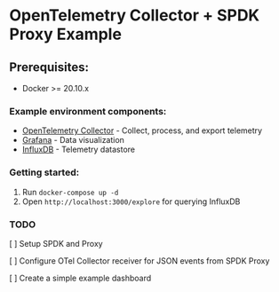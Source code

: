# OpenTelemetry Collector + SPDK Proxy Example

## Prerequisites: 
- Docker >= 20.10.x

### Example environment components:

- [OpenTelemetry Collector](https://github.com/open-telemetry/opentelemetry-collector-contrib) - Collect, process, and export telemetry
- [Grafana](https://github.com/grafana/grafana) - Data visualization
- [InfluxDB](https://github.com/influxdata/influxdb) - Telemetry datastore

### Getting started:

1. Run `docker-compose up -d`
2. Open `http://localhost:3000/explore` for querying InfluxDB

### TODO

[ ] Setup SPDK and Proxy

[ ] Configure OTel Collector receiver for JSON events from SPDK Proxy

[ ] Create a simple example dashboard
